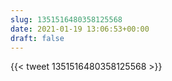 ```yaml
---
slug: 1351516480358125568
date: 2021-01-19 13:06:53+00:00
draft: false
---
```


{{< tweet 1351516480358125568 >}}
